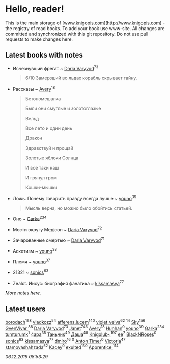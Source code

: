 # Hello, reader!
This is the main storage of [www.knigopis.com](http://www.knigopis.com) - the registry of read books.
To add your book use www-site. All changes are committed and synchronized with this git repository.
Do not use pull requests to make changes here.


## Latest books with notes
* Исчезнувший фрегат ~ [Daria Varyvod](users/829/829893410524253-facebook)<sup>73</sup>
    > 6/10 Замерзший во льдах корабль скрывает тайну.

* Рассказы ~ [Avery](users/567/56734832-yandex)<sup>18</sup>
    > Бетономешалка
    > 
    > Были они смуглые и золотоглазые
    > 
    > Вельд
    > 
    > Все лето и один день
    > 
    > Дракон
    > 
    > Здравствуй и прощай
    > 
    > Золотые яблоки Солнца
    > 
    > И все таки наш
    > 
    > И грянул гром
    > 
    > Кошки-мышки

* Ложь. Почему говорить правду всегда лучше ~ [youno](users/302/302928912-vkontakte)<sup>39</sup>
    > Мысль верна, но можно было обойтись статьей.

* Оно ~ [Garka](users/115/115753719718250012620-google)<sup>234</sup>

* Мости округу Медісон ~ [Daria Varyvod](users/829/829893410524253-facebook)<sup>72</sup>

* Зачарованные смертью ~ [Daria Varyvod](users/829/829893410524253-facebook)<sup>71</sup>

* Аскетизм ~ [youno](users/302/302928912-vkontakte)<sup>38</sup>

* Племя ~ [youno](users/302/302928912-vkontakte)<sup>37</sup>

* 21321 ~ [sonics](users/588/5880221-vkontakte)<sup>63</sup>

* Zealot. Иисус: биография фанатика ~ [kissamasya](users/684/68439978-vkontakte)<sup>77</sup>


_More notes [here](latest_books_with_notes.md)._


## Latest users
[borodach](users/157/15706320-vkontakte)<sup>198</sup> 
[vladkozz](users/572/57239276-vkontakte)<sup>54</sup> 
[afferens.lucem](users/196/196071655-vkontakte)<sup>140</sup> 
[violet_velva](users/116/116961712580551399099-google)<sup>62</sup> 
[](users/270/270444099499-odnoklassniki)<sup>14</sup> 
[Sky](users/118/118049897850017649660-google)<sup>156</sup> 
[GvenVivar ](users/158/158266434925901-facebook)<sup>88</sup> 
[Daria Varyvod](users/829/829893410524253-facebook)<sup>73</sup> 
[Janet](users/108/108113656204404967440-google)<sup>746</sup> 
[Avery](users/567/56734832-yandex)<sup>18</sup> 
[Hunhan](users/141/14193475-vkontakte)<sup>0</sup> 
[youno](users/302/302928912-vkontakte)<sup>39</sup> 
[Garka](users/115/115753719718250012620-google)<sup>234</sup> 
[tumturumk](users/135/135685382-vkontakte)<sup>1</sup> 
[4apa](users/117/117392596378069249667-google)<sup>35</sup> 
[Таньчик](users/209/2096581563762610-facebook)<sup>49</sup> 
[Даша](users/334/334696193054530347-mailru)<sup>48</sup> 
[Knigolub~](users/111/111878597279669641685-google)<sup>197</sup> 
[ee](users/219/2195256973544755662-mailru)<sup>7</sup> 
[BlackNRoses](users/116/116141889586488878812-google)<sup>0</sup> 
[sonics](users/588/5880221-vkontakte)<sup>63</sup> 
[kissamasya](users/684/68439978-vkontakte)<sup>77</sup> 
[dmiro](users/571/5714115-vkontakte)<sup>16</sup> 
[](users/203/203760080-vkontakte)<sup>0</sup> 
[Anton Timer](users/100/100971491728532277953-google)<sup>0</sup> 
[Victoria](users/113/113794223924688167852-google)<sup>47</sup> 
[stamovashahzada](users/310/310646815-vkontakte)<sup>52</sup> 
[Kacey](users/101/101923954511104996192-google)<sup>0</sup> 
[exulted](users/100/100599204551896265722-google)<sup>130</sup> 
[Apprentice ](users/528/52821952-vkontakte)<sup>114</sup> 


_06.12.2019 08:53:29_
